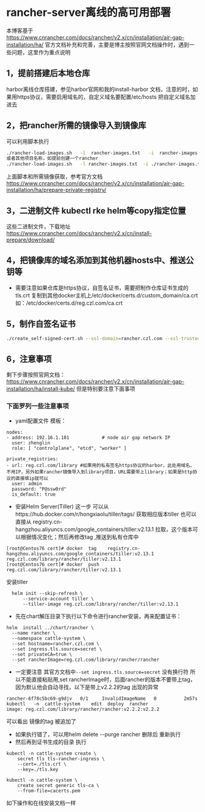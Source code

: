 # rancher-server离线的高可用部署

本博客基于<https://www.cnrancher.com/docs/rancher/v2.x/cn/installation/air-gap-installation/ha/> 官方文档补充和完善，主要是博主按照官网文档操作时，遇到一些问题，这里作为重点说明

## 1，提前搭建后本地仓库

harbor离线仓库搭建，参见harbor官网和我的install-harbor 文档，注意的时，如果用https协议，需要启用域名的，自定义域名要配置/etc/hosts 把自定义域名加进去

##  2，把rancher所需的镜像导入到镜像库

可以利用脚本执行
```bash
./rancher-load-images.sh   -l  rancher-images.txt   -i  rancher-images.tar.gz   -r  仓库地址/library
或者其他项目名称，如提前创建一个rancher
./rancher-load-images.sh   -l rancher-images.txt  -i ./rancher-images.tar.gz -r 172.16.35.31:1180/rancher

```
上面脚本和所需镜像获取，参考官方文档
<https://www.cnrancher.com/docs/rancher/v2.x/cn/installation/air-gap-installation/ha/prepare-private-registry/>

## 3，二进制文件 kubectl  rke helm等copy指定位置

这些二进制文件，下载地址<https://www.cnrancher.com/docs/rancher/v2.x/cn/install-prepare/download/>

## 4，把镜像库的域名添加到其他机器hosts中、推送公钥等
* 需要注意如果仓库是https协议，自签名证书，需要把制作仓库证书生成的tls.crt  复制到其他docker主机上/etc/docker/certs.d/custom_domain/ca.crt 如：/etc/docker/certs.d/reg.czl.com/ca.crt 

## 5，制作自签名证书
```bash
./create_self-signed-cert.sh --ssl-domain=rancher.czl.com --ssl-trusted-ip=192.16.1.101
```
## 6，注意事项
剩下步骤按照官网文档：https://www.cnrancher.com/docs/rancher/v2.x/cn/installation/air-gap-installation/ha/install-kube/ 但是特别要注意下面事项

### 下面罗列一些注意事项

- yaml配置文件 模板：

```
nodes:
- address: 192.16.1.101            # node air gap network IP
  user: zhenglin
  role: [ "controlplane", "etcd", "worker" ]

private_registries:
- url: reg.czl.com/library #如果用的私有签名https协议的harbor，此处用域名，不用IP，另外如果rancher镜像导入到library项目，URL需要带上library；如果是http协议的直接填ip就可以
  user: admin
  password: "P@ssw0rd"
  is_default: true
```

- 安装Helm Server(Tiller) 这一步
  可以从https://hub.docker.com/r/hongxiaolu/tiller/tags/ 获取相应版本tiller
  也可以直接从 registry.cn-hangzhou.aliyuncs.com/google_containers/tiller:v2.13.1
  拉取，这个版本可以根据情况变化；然后再修改tag ,推送到私有仓库中

```
[root@Centos76 cert]# docker  tag    registry.cn-hangzhou.aliyuncs.com/google_containers/tiller:v2.13.1   reg.czl.com/library/rancher/tiller:v2.13.1  
[root@Centos76 cert]# docker  push  reg.czl.com/library/rancher/tiller:v2.13.1  
```


安装tiller
```
  helm init --skip-refresh \
      --service-account tiller \
      --tiller-image reg.czl.com/library/rancher/tiller:v2.13.1
```

-  先在chart解压目录下执行以下命令进行rancher安装，再来配置证书：

```
helm  install ../chart/rancher \
  --name rancher \
  --namespace cattle-system \
  --set hostname=rancher.czl.com \
  --set ingress.tls.source=secret \
  --set privateCA=true \
  --set rancherImage=reg.czl.com/library/rancher/rancher
```
*  一定要注意 其官方文档中```--set ingress.tls.source=secret``` 没有换行符 所以不能直接粘贴用,set rancherImage时，后面rancher的版本不要带上tag，因为默认他会自动寻找，以下是带上v2.2.2的tag 出现的异常
```
rancher-6f78c5bc69-g9djv   0/1     InvalidImageName   0          2m57s
kubectl   -n  cattle-system    edit  deploy  rancher 
image: reg.czl.com/library/rancher/rancher:v2.2.2:v2.2.2
```
可以看出 镜像的tag 被追加了
*  如果执行错了，可以用helm delete --purge rancher 删除后 重新执行
*  然后再到证书生成的目录 执行
```
kubectl -n cattle-system create \
    secret tls tls-rancher-ingress \
    --cert=./tls.crt \
    --key=./tls.key

kubectl -n cattle-system \
    create secret generic tls-ca \
    --from-file=cacerts.pem
```
如下操作和在线安装文档一样

